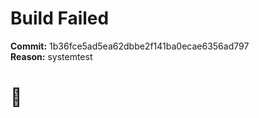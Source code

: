 
Build Failed
============

**Commit:** 1b36fce5ad5ea62dbbe2f141ba0ecae6356ad797  
**Reason:** systemtest  
# 🗿


